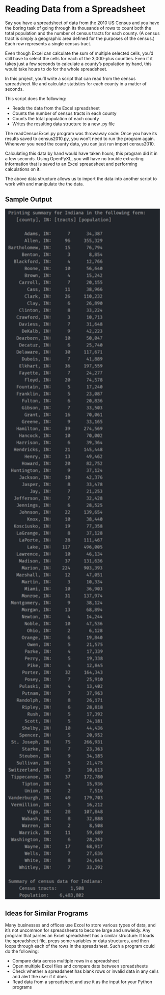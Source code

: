 # Reading Data from a Spreadsheet

Say you have a spreadsheet of data from the 2010 US Census and you have the boring task of going through its thousands of rows to count both the total population and the number of census tracts for each county. (A census tract is simply a geographic area defined for the purposes of the census.) Each row represents a single census tract.

Even though Excel can calculate the sum of multiple selected cells, you’d still have to select the cells for each of the 3,000-plus counties. Even if it takes just a few seconds to calculate a county’s population by hand, this would take hours to do for the whole spreadsheet.

In this project, you’ll write a script that can read from the census spreadsheet file and calculate statistics for each county in a matter of seconds.

This script does the following:
* Reads the data from the Excel spreadsheet
* Counts the number of census tracts in each county
* Counts the total population of each county
* Writes the resulting data structure to a new .py file

The readCensusExcel.py program was throwaway code: Once you have its results saved to census2010.py, you won’t need to run the program again. Whenever you need the county data, you can just run import census2010.

Calculating this data by hand would have taken hours; this program did it in a few seconds. Using OpenPyXL, you will have no trouble extracting information that is saved to an Excel spreadsheet and performing calculations on it. 

The above data structure allows us to import the data into another script to work with and manipulate the the data.

## Sample Output
<p align=center>
  <img src=./sample_output.png alt=sample console output width=600>
</p>

## Ideas for Similar Programs
Many businesses and offices use Excel to store various types of data, and it’s not uncommon for spreadsheets to become large and unwieldy. Any program that parses an Excel spreadsheet has a similar structure: It loads the spreadsheet file, preps some variables or data structures, and then loops through each of the rows in the spreadsheet. Such a program could do the following:
- Compare data across multiple rows in a spreadsheet
- Open multiple Excel files and compare data between spreadsheets
- Check whether a spreadsheet has blank rows or invalid data in any cells and alert the user if it does
- Read data from a spreadsheet and use it as the input for your Python programs
